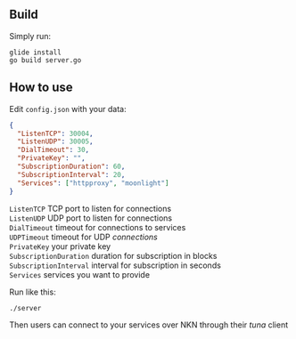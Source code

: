 ## Build
Simply run:
```shell
glide install
go build server.go
```

## How to use
Edit `config.json` with your data:
```json
{
  "ListenTCP": 30004,
  "ListenUDP": 30005,
  "DialTimeout": 30,
  "PrivateKey": "",
  "SubscriptionDuration": 60,
  "SubscriptionInterval": 20,
  "Services": ["httpproxy", "moonlight"]
}
```
`ListenTCP` TCP port to listen for connections  
`ListenUDP` UDP port to listen for connections  
`DialTimeout` timeout for connections to services  
`UDPTimeout`  timeout for UDP *connections*  
`PrivateKey` your private key  
`SubscriptionDuration` duration for subscription in blocks  
`SubscriptionInterval` interval for subscription in seconds  
`Services` services you want to provide  

Run like this:
```shell
./server
```

Then users can connect to your services over NKN through their *tuna* client

